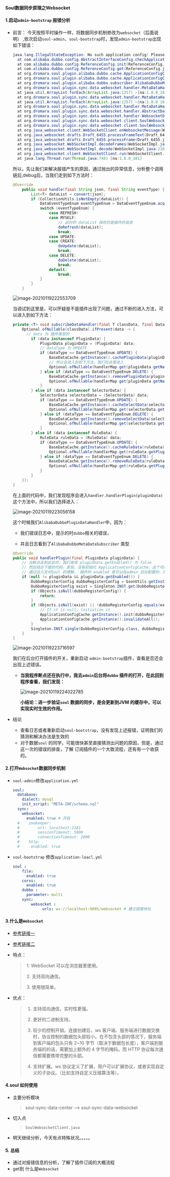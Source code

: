 #### Soul数据同步原理之Websocket

#### 1.启动`admin-bootstrap` 报错分析

* 前言： 今天按照平时操作一样，将数据同步机制修改为`websocket`（后面说明） ,依次启动`soul-admin`、`soul-bootstrap`时，发现`admin-bootstrap`出现如下错误：

  ```java
  java.lang.IllegalStateException: No such application config! Please add <dubbo:application name="..." /> to your spring config.
  	at com.alibaba.dubbo.config.AbstractInterfaceConfig.checkApplication(AbstractInterfaceConfig.java:145) ~[dubbo-2.6.5.jar:2.6.5]
  	at com.alibaba.dubbo.config.ReferenceConfig.init(ReferenceConfig.java:278) ~[dubbo-2.6.5.jar:2.6.5]
  	at com.alibaba.dubbo.config.ReferenceConfig.get(ReferenceConfig.java:163) ~[dubbo-2.6.5.jar:2.6.5]
  	at org.dromara.soul.plugin.alibaba.dubbo.cache.ApplicationConfigCache.build(ApplicationConfigCache.java:166) ~[classes/:na]
  	at org.dromara.soul.plugin.alibaba.dubbo.cache.ApplicationConfigCache.initRef(ApplicationConfigCache.java:130) ~[classes/:na]
  	at org.dromara.soul.plugin.alibaba.dubbo.subscriber.AlibabaDubboMetaDataSubscriber.onSubscribe(AlibabaDubboMetaDataSubscriber.java:43) ~[classes/:na]
  	at org.dromara.soul.plugin.sync.data.weboscket.handler.MetaDataHandler.lambda$null$0(MetaDataHandler.java:42) ~[classes/:na]
  	at java.util.ArrayList.forEach(ArrayList.java:1257) ~[na:1.8.0_181]
  	at org.dromara.soul.plugin.sync.data.weboscket.handler.MetaDataHandler.lambda$doRefresh$1(MetaDataHandler.java:42) ~[classes/:na]
  	at java.util.ArrayList.forEach(ArrayList.java:1257) ~[na:1.8.0_181]
  	at org.dromara.soul.plugin.sync.data.weboscket.handler.MetaDataHandler.doRefresh(MetaDataHandler.java:42) ~[classes/:na]
  	at org.dromara.soul.plugin.sync.data.weboscket.handler.AbstractDataHandler.handle(AbstractDataHandler.java:68) ~[classes/:na]
  	at org.dromara.soul.plugin.sync.data.weboscket.handler.WebsocketDataHandler.executor(WebsocketDataHandler.java:61) ~[classes/:na]
  	at org.dromara.soul.plugin.sync.data.weboscket.client.SoulWebsocketClient.handleResult(SoulWebsocketClient.java:87) ~[classes/:na]
  	at org.dromara.soul.plugin.sync.data.weboscket.client.SoulWebsocketClient.onMessage(SoulWebsocketClient.java:68) ~[classes/:na]
  	at org.java_websocket.client.WebSocketClient.onWebsocketMessage(WebSocketClient.java:591) [Java-WebSocket-1.5.0.jar:na]
  	at org.java_websocket.drafts.Draft_6455.processFrameText(Draft_6455.java:885) [Java-WebSocket-1.5.0.jar:na]
  	at org.java_websocket.drafts.Draft_6455.processFrame(Draft_6455.java:819) [Java-WebSocket-1.5.0.jar:na]
  	at org.java_websocket.WebSocketImpl.decodeFrames(WebSocketImpl.java:379) [Java-WebSocket-1.5.0.jar:na]
  	at org.java_websocket.WebSocketImpl.decode(WebSocketImpl.java:216) [Java-WebSocket-1.5.0.jar:na]
  	at org.java_websocket.client.WebSocketClient.run(WebSocketClient.java:508) [Java-WebSocket-1.5.0.jar:na]
  	at java.lang.Thread.run(Thread.java:748) [na:1.8.0_181]
  ```

  所以，先让我们来解决报错产生的原因，通过抛出的异常信息，分析整个调用链后,debug后，当我们走到如下方法时：

  ```java
  @Override
      public void handle(final String json, final String eventType) {
          List<T> dataList = convert(json);
          if (CollectionUtils.isNotEmpty(dataList)) {
              DataEventTypeEnum eventTypeEnum = DataEventTypeEnum.acquireByName(eventType);
              switch (eventTypeEnum) {
                  case REFRESH:
                  case MYSELF:
                      // 此时的 dataList 保存的是插件的信息
                      doRefresh(dataList);
                      break;
                  case UPDATE:
                  case CREATE:
                      doUpdate(dataList);
                      break;
                  case DELETE:
                      doDelete(dataList);
                      break;
                  default:
                      break;
              }
          }
      }
  ```

  ![image-20210119222553709](pictures/image-20210119222553709.png)

  

  当调试到这里是，可以怀疑是不是插件出现了问题，通过不断的进入方法，可以进入到如下方法：

  ```java
  private <T> void subscribeDataHandler(final T classData, final DataEventTypeEnum dataType) {
      Optional.ofNullable(classData).ifPresent(data -> {
      	// data 为 插件类型的
          if (data instanceof PluginData) {
              PluginData pluginData = (PluginData) data;
              // dataType 为 UPDATE
              if (dataType == DataEventTypeEnum.UPDATE) {
                  BaseDataCache.getInstance().cachePluginData(pluginData);
                  // 所以会进入到如下方法，我们在这里进入
                  Optional.ofNullable(handlerMap.get(pluginData.getName())).ifPresent(handler -> handler.handlerPlugin(pluginData));
              } else if (dataType == DataEventTypeEnum.DELETE) {
                  BaseDataCache.getInstance().removePluginData(pluginData);
                  Optional.ofNullable(handlerMap.get(pluginData.getName())).ifPresent(handler -> handler.removePlugin(pluginData));
              }
          } else if (data instanceof SelectorData) {
              SelectorData selectorData = (SelectorData) data;
              if (dataType == DataEventTypeEnum.UPDATE) {
                  BaseDataCache.getInstance().cacheSelectData(selectorData);
                  Optional.ofNullable(handlerMap.get(selectorData.getPluginName())).ifPresent(handler -> handler.handlerSelector(selectorData));
              } else if (dataType == DataEventTypeEnum.DELETE) {
                  BaseDataCache.getInstance().removeSelectData(selectorData);
                  Optional.ofNullable(handlerMap.get(selectorData.getPluginName())).ifPresent(handler -> handler.removeSelector(selectorData));
              }
          } else if (data instanceof RuleData) {
              RuleData ruleData = (RuleData) data;
              if (dataType == DataEventTypeEnum.UPDATE) {
                  BaseDataCache.getInstance().cacheRuleData(ruleData);
                  Optional.ofNullable(handlerMap.get(ruleData.getPluginName())).ifPresent(handler -> handler.handlerRule(ruleData));
              } else if (dataType == DataEventTypeEnum.DELETE) {
                  BaseDataCache.getInstance().removeRuleData(ruleData);
                  Optional.ofNullable(handlerMap.get(ruleData.getPluginName())).ifPresent(handler -> handler.removeRule(ruleData));
              }
          }
      });
  }
  ```

  在上面的代码中，我们发现程序会进入`handler.handlerPlugin(pluginData)`这个方法中，所以我们选择进入：

  ![image-20210119223056158](pictures/image-20210119223056158.png)

  这个时候我们`AlibabaDubboPluginDataHandler`中，因为：

  * 我们错误日志中，提示的时`dubbo`相关的错误，

  * 并且日志看到了`AlibabaDubboMetaDataSubscriber` 类型

  ```java
  @Override
  public void handlerPlugin(final PluginData pluginData) {
      // 当断点走到此处时，我们发现 pluginData.getEnabled() 为 false
      // 然后结合下面的代码，发现，没有初始化 ApplicationConfigCache，这个可能是导致报错的原因
      // 通过这几天对Soul 的理解， 插件的 enabled 是可以在admin 后台配置的，所以，我们查看后台的配置，改为true
      if (null != pluginData && pluginData.getEnabled()) {
          DubboRegisterConfig dubboRegisterConfig = GsonUtils.getInstance().fromJson(pluginData.getConfig(), DubboRegisterConfig.class);
          DubboRegisterConfig exist = Singleton.INST.get(DubboRegisterConfig.class);
          if (Objects.isNull(dubboRegisterConfig)) {
              return;
          }
          if (Objects.isNull(exist) || !dubboRegisterConfig.equals(exist)) {
              // If it is null, initialize it
              ApplicationConfigCache.getInstance().init(dubboRegisterConfig);
              ApplicationConfigCache.getInstance().invalidateAll();
          }
          Singleton.INST.single(DubboRegisterConfig.class, dubboRegisterConfig);
      }
  }
  ```

  ![image-20210119223716597](pictures/image-20210119223716597.png)

  我们在后台打开插件的开关，重新启动 `admin-bootstrap`插件，查看是否还会出现上述错误。

  * **当我程序断点还在执行中，我去`admin`后台将`dubbo` 插件的打开，在此回到程序查看，我们发现：**

    ![image-20210119224022785](pictures/image-20210119224022785.png)

    **小结论：进一步验证`soul` 数据的同步，是会更新到JVM 的缓存中，可以实现实时生效的作用。**

* 结论

  * 查看日志或者重新启动`soul-bootstrap`，没有发现上述报错，证明我们的猜测和解决办法是生效的
  * 对于数据`soul` 的同学，可能很快甚至直接猜测出问题的原因，但是，通过这一次的错误的排查，了解 订阅插件的一个大致流程，还有有一个收获的。

#### 2.打开`Websocket`数据同步机制

* `soul-admin`修改`application.yml`

  ```yaml
  soul:
    database:
      dialect: mysql
      init_script: "META-INF/schema.sql"
    sync:
      websocket:
        enabled: true # 开启
    #    zookeeper:
    #        url: localhost:2181
    #        sessionTimeout: 5000
    #        connectionTimeout: 2000
    #    http:
    #     enabled: true
  ```

* `soul-bootstrap` 修改`application-loacl.yml`

  ```yaml
  soul :
      file:
        enabled: true
      corss:
        enabled: true
      dubbo :
        parameter: multi
      sync:
          websocket :
               urls: ws://localhost:9095/websocket # 建立链接地址
  ```

#### 3.什么是`Websocket`

* [参考链接一](https://www.infoq.cn/article/deep-in-websocket-protocol)
* [参考链接二](https://xie.infoq.cn/article/a8e2add215d08aa82715196b6)

* 特点：

  > ​	1. WebSocket 可以在浏览器里使用。
  >
  > ​	2. 支持双向通信。
  >
  > ​	3. 使用很简单。

* 优点：

  > 1. 支持双向通信，实时性更强。
  >
  > 2. 更好的二进制支持。
  >
  > 3. 较少的控制开销。连接创建后，ws 客户端、服务端进行数据交换时，协议控制的数据包头部较小。在不包含头部的情况下，服务端到客户端的包头只有 2~10 字节（取决于数据包长度），客户端到服务端的的话，需要加上额外的 4 字节的掩码。而 HTTP 协议每次通信都需要携带完整的头部。
  >
  > 4. 支持扩展。ws 协议定义了扩展，用户可以扩展协议，或者实现自定义的子协议。（比如支持自定义压缩算法等）。

#### 4.soul 如何使用

* 主要分析模块

  > soul-sync-data-center  ——> soul-sync-data-websocket

* 切入点

  > `SoulWebsocketClient.java`

* 明天继续分析，今天有点特殊状况。。。。。

#### 5. 总结

* 通过对报错信息的分析，了解了插件订阅的大概流程
* get到 什么是`Websocket`
